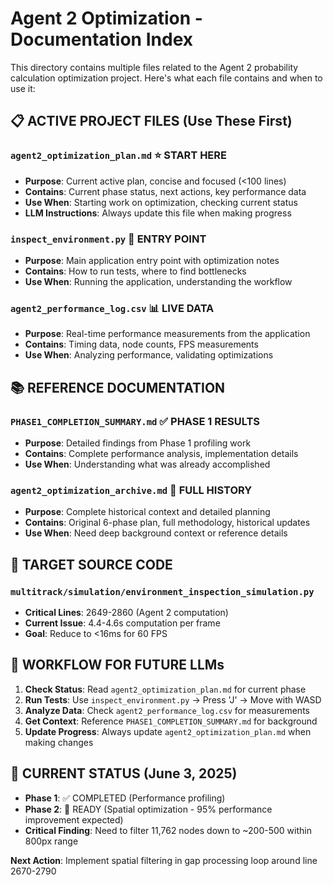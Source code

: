 # Agent 2 Optimization - Documentation Index

This directory contains multiple files related to the Agent 2 probability calculation optimization project. Here's what each file contains and when to use it:

## 📋 ACTIVE PROJECT FILES (Use These First)

### `agent2_optimization_plan.md` ⭐ **START HERE**
- **Purpose**: Current active plan, concise and focused (<100 lines)
- **Contains**: Current phase status, next actions, key performance data
- **Use When**: Starting work on optimization, checking current status
- **LLM Instructions**: Always update this file when making progress

### `inspect_environment.py` 🚀 **ENTRY POINT**
- **Purpose**: Main application entry point with optimization notes
- **Contains**: How to run tests, where to find bottlenecks
- **Use When**: Running the application, understanding the workflow

### `agent2_performance_log.csv` 📊 **LIVE DATA**
- **Purpose**: Real-time performance measurements from the application
- **Contains**: Timing data, node counts, FPS measurements
- **Use When**: Analyzing performance, validating optimizations

## 📚 REFERENCE DOCUMENTATION

### `PHASE1_COMPLETION_SUMMARY.md` ✅ **PHASE 1 RESULTS**
- **Purpose**: Detailed findings from Phase 1 profiling work
- **Contains**: Complete performance analysis, implementation details
- **Use When**: Understanding what was already accomplished

### `agent2_optimization_archive.md` 📖 **FULL HISTORY**
- **Purpose**: Complete historical context and detailed planning
- **Contains**: Original 6-phase plan, full methodology, historical updates
- **Use When**: Need deep background context or reference details

## 🎯 TARGET SOURCE CODE

### `multitrack/simulation/environment_inspection_simulation.py`
- **Critical Lines**: 2649-2860 (Agent 2 computation)
- **Current Issue**: 4.4-4.6s computation per frame
- **Goal**: Reduce to <16ms for 60 FPS

## 🔄 WORKFLOW FOR FUTURE LLMs

1. **Check Status**: Read `agent2_optimization_plan.md` for current phase
2. **Run Tests**: Use `inspect_environment.py` → Press 'J' → Move with WASD
3. **Analyze Data**: Check `agent2_performance_log.csv` for measurements
4. **Get Context**: Reference `PHASE1_COMPLETION_SUMMARY.md` for background
5. **Update Progress**: Always update `agent2_optimization_plan.md` when making changes

## 🎯 CURRENT STATUS (June 3, 2025)

- **Phase 1**: ✅ COMPLETED (Performance profiling)
- **Phase 2**: 🔄 READY (Spatial optimization - 95% performance improvement expected)
- **Critical Finding**: Need to filter 11,762 nodes down to ~200-500 within 800px range

**Next Action**: Implement spatial filtering in gap processing loop around line 2670-2790
